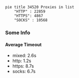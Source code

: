 
```mermaid
pie title 34520 Proxies in list
    "HTTP" : 22859
    "HTTPS": 4867
    "SOCKS" : 10568
```

### Some Info
#### Average Timeout

- mixed: 2.6s
- http: 1.2s
- https: 8.7s
- socks: 6.7s